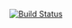 [![Build Status](https://example.org/badge.svg)](https://example.org/link-to-ci)

<!-- cargo-rdme -->

